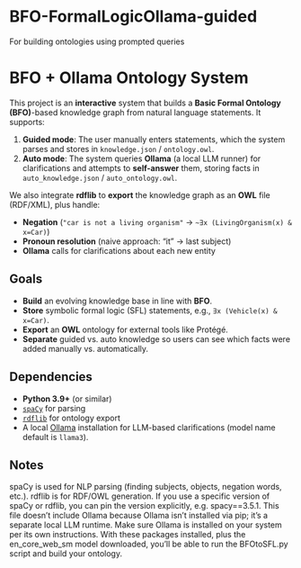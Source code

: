 # BFO-FormalLogicOllama-guided
For building ontologies using prompted queries
# BFO + Ollama Ontology System

This project is an **interactive** system that builds a **Basic Formal Ontology (BFO)**-based knowledge graph from natural language statements. It supports:

1. **Guided mode**: The user manually enters statements, which the system parses and stores in `knowledge.json` / `ontology.owl`.  
2. **Auto mode**: The system queries **Ollama** (a local LLM runner) for clarifications and attempts to **self-answer** them, storing facts in `auto_knowledge.json` / `auto_ontology.owl`.  

We also integrate **rdflib** to **export** the knowledge graph as an **OWL** file (RDF/XML), plus handle:
- **Negation** (`"car is not a living organism"` → `~∃x (LivingOrganism(x) & x=Car)`)
- **Pronoun resolution** (naive approach: “it” → last subject)
- **Ollama** calls for clarifications about each new entity

## Goals

- **Build** an evolving knowledge base in line with **BFO**.  
- **Store** symbolic formal logic (SFL) statements, e.g., `∃x (Vehicle(x) & x=Car)`.  
- **Export** an **OWL** ontology for external tools like Protégé.  
- **Separate** guided vs. auto knowledge so users can see which facts were added manually vs. automatically.  

## Dependencies

- **Python 3.9+** (or similar)
- [`spaCy`](https://spacy.io/) for parsing  
- [`rdflib`](https://pypi.org/project/rdflib/) for ontology export  
- A local [Ollama](https://docs.ollama.ai/) installation for LLM-based clarifications (model name default is `llama3`).


## Notes
spaCy is used for NLP parsing (finding subjects, objects, negation words, etc.).
rdflib is for RDF/OWL generation.
If you use a specific version of spaCy or rdflib, you can pin the version explicitly, e.g. spacy==3.5.1.
This file doesn’t include Ollama because Ollama isn’t installed via pip; it’s a separate local LLM runtime. Make sure Ollama is installed on your system per its own instructions.
With these packages installed, plus the en_core_web_sm model downloaded, you’ll be able to run the BFOtoSFL.py script and build your ontology.
